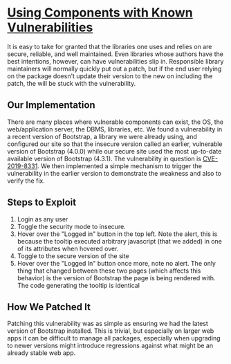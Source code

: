 # [Using Components with Known Vulnerabilities](https://owasp.org/www-project-top-ten/2017/A9_2017-Using_Components_with_Known_Vulnerabilities)

It is easy to take for granted that the libraries one uses and relies on are secure, reliable, and well maintained. Even libraries whose authors have the best intentions, however, can have vulnerabilities slip in. Responsible library maintainers will normally quickly put out a patch, but if the end user relying on the package doesn't update their version to the new on including the patch, the will be stuck with the vulnerability. 

## Our Implementation

There are many places where vulnerable components can exist, the OS, the web/application server, the DBMS, libraries, etc. We found a vulnerability in a recent version of Bootstrap, a library we were already using, and configured our site so that the insecure version called an earlier, vulnerable version of Bootstrap (4.0.0) while our secure site used the most up-to-date available version of Bootstrap (4.3.1). The vulnerability in question is [CVE-2019-8331](https://github.com/advisories/GHSA-9v3m-8fp8-mj99). We then implemented a simple mechanism to trigger the vulnerability in the earlier version to demonstrate the weakness and also to verify the fix.

## Steps to Exploit

1. Login as any user
2. Toggle the security mode to insecure.
3. Hover over the "Logged in" button in the top left. Note the alert, this is because the tooltip executed arbitrary javascript (that we added) in one of its attributes when hovered over.
4. Toggle to the secure version of the site
5. Hover over the "Logged In" button once more, note no alert. The only thing that changed between these two pages (which affects this behavior) is the version of Bootstrap the page is being rendered with. The code generating the tooltip is identical

## How We Patched It

Patching this vulnerability was as simple as ensuring we had the latest version of Bootstrap installed. This is trivial, but especially on larger web apps it can be difficult to manage all packages, especially when upgrading to newer versions might introduce regressions against what might be an already stable web app.